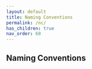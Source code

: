 ```yaml
---
layout: default
title: Naming Conventions
permalink: /nc/
has_children: true
nav_order: 60
---
```


## Naming Conventions

